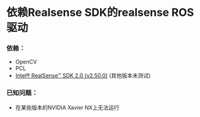 # 依赖Realsense SDK的realsense ROS驱动

### 依赖：
- OpenCV
- PCL
- [Intel® RealSense™ SDK 2.0 (v2.50.0)](https://github.com/IntelRealSense/librealsense/releases/tag/v2.50.0) (其他版本未测试)

### 已知问题：

- 在某些版本的NVIDIA Xavier NX上无法运行

